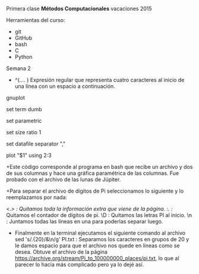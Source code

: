 Primera clase
**Métodos Computacionales** vacaciones 2015

Herramientas del curso:
+ git
+ GitHub
+ bash
+ C
+ Python

Semana 2 

+ ^(.... ) Expresión regular que representa cuatro caracteres al inicio de una línea con un espacio a continuación.

gnuplot

set term dumb

set parametric

set size ratio 1

set datafile separator ","

plot "$1" using $2:$3

+Este código corresponde al programa en bash que recibe un archivo y dos de sus columnas y hace una gráfica paramétrica de las columnas. Fue probado con el archivo de las lunas de Júpiter.

+Para separar el archivo de dígitos de Pi seleccionamos lo siguiente y lo reemplazamos por nada:

\<.*\> : Quitamos toda la información extra que viene de la página.
:.* : Quitamos el contador de dígitos de pi.
\D : Quitamos las letras PI al inicio.
\n : Juntamos todas las líneas en una para poderlas separar luego.

+ Finalmente en la terminal ejecutamos el siguiente comando al archivo
sed 's/.\{20\}/&\n/g' PI.txt : Separamos los caracteres en grupos de 20 y le damos espacio para que el archivo nos quede en líneas como se desea. Obtuve el archivo de la página https://archive.org/stream/Pi_to_100000000_places/pi.txt, lo que al parecer lo hacía más complicado pero ya lo dejé así.
